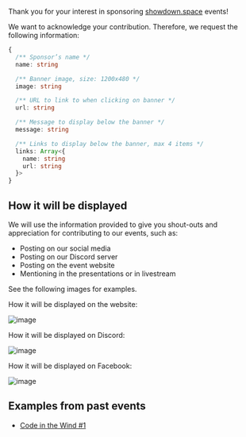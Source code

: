 Thank you for your interest in sponsoring [showdown.space](https://showdown.space/) events!

We want to acknowledge your contribution. Therefore, we request the following information:

```ts
{
  /** Sponsor’s name */
  name: string

  /** Banner image, size: 1200x480 */
  image: string

  /** URL to link to when clicking on banner */
  url: string

  /** Message to display below the banner */
  message: string

  /** Links to display below the banner, max 4 items */
  links: Array<{
    name: string
    url: string
  }>
}
```

## How it will be displayed

We will use the information provided to give you shout-outs and appreciation for contributing to our events, such as:

- Posting on our social media
- Posting on our Discord server
- Posting on the event website
- Mentioning in the presentations or in livestream

See the following images for examples.

How it will be displayed on the website:

![image](https://user-images.githubusercontent.com/193136/183094258-0281292d-b502-430c-8471-cc41fe81618f.png)

How it will be displayed on Discord:

![image](https://user-images.githubusercontent.com/193136/183094964-6dbbd67e-10d7-4f80-a228-2398ea3df78c.png)

How it will be displayed on Facebook:

![image](https://user-images.githubusercontent.com/193136/183094977-e6978661-d5a6-4ea7-8185-13261ad830d9.png)

## Examples from past events

- [Code in the Wind #1](https://showdown.space/events/code-in-the-wind-1/#sponsors)